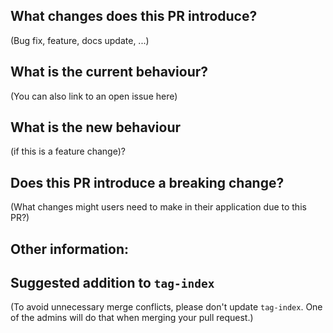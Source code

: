 ## What changes does this PR introduce?
(Bug fix, feature, docs update, ...)


## What is the current behaviour? 
(You can also link to an open issue here)


## What is the new behaviour 
(if this is a feature change)?


## Does this PR introduce a breaking change? 
(What changes might users need to make in their application due to this PR?)


## Other information:


## Suggested addition to `tag-index`
(To avoid unnecessary merge conflicts, please don't update `tag-index`. One of the admins will do that when merging your pull request.)